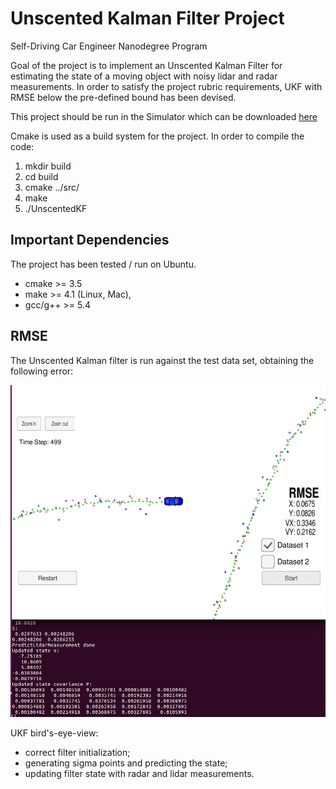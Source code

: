 # Unscented Kalman Filter Project 
Self-Driving Car Engineer Nanodegree Program


Goal of the project is to implement an Unscented Kalman Filter for estimating the
state of a moving object with noisy lidar and radar measurements. 
In order to satisfy the project rubric requirements, 
UKF with RMSE below the pre-defined bound has been devised.

This project should be run in the Simulator which can be downloaded [here](https://github.com/udacity/self-driving-car-sim/releases)

Cmake is used as a build system for the project. In order to compile the code:
1. mkdir build
2. cd build
3. cmake ../src/
4. make
5. ./UnscentedKF

## Important Dependencies

The project has been tested / run on Ubuntu.

* cmake >= 3.5
* make >= 4.1 (Linux, Mac),
* gcc/g++ >= 5.4

## RMSE

[image1]: ./img/ukf_pic.png

The Unscented Kalman filter is run against the test data set, obtaining the following error:

![EKF result pic][image1]


UKF bird's-eye-view:
* correct filter initialization;
* generating sigma points and predicting the state;
* updating filter state with radar and lidar measurements.
